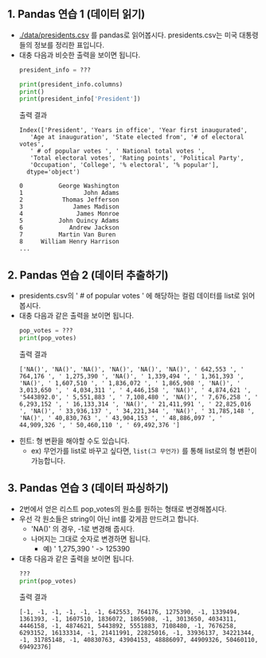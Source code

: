 ## 1. Pandas 연습 1 (데이터 읽기)
- [./data/presidents.csv](./data/presidents.csv) 를 pandas로 읽어봅시다. presidents.csv는 미국 대통령들의 정보를 정리한 표입니다.
- 대충 다음과 비슷한 출력을 보이면 됩니다.
    ```python
    president_info = ???

    print(president_info.columns)
    print()
    print(president_info['President'])
    ```
    출력 결과
    ```
    Index(['President', 'Years in office', 'Year first inaugurated',
       'Age at inauguration', 'State elected from', '# of electoral votes',
       ' # of popular votes ', ' National total votes ',
       'Total electoral votes', 'Rating points', 'Political Party',
       'Occupation', 'College', '% electoral', '% popular'],
      dtype='object')

    0          George Washington
    1                 John Adams
    2           Thomas Jefferson
    3              James Madison
    4               James Monroe
    5          John Quincy Adams
    6             Andrew Jackson
    7          Martin Van Buren
    8     William Henry Harrison
    ...
    ```

## 2. Pandas 연습 2 (데이터 추출하기)
- presidents.csv의 ' # of popular votes ' 에 해당하는 컬럼 데이터를 list로 읽어봅시다.
- 대충 다음과 같은 출력을 보이면 됩니다.
    ```python
    pop_votes = ???
    print(pop_votes)
    ```
    출력 결과
    ```
    ['NA()', 'NA()', 'NA()', 'NA()', 'NA()', 'NA()', ' 642,553 ', ' 764,176 ', ' 1,275,390 ', 'NA()', ' 1,339,494 ', ' 1,361,393 ', 'NA()', ' 1,607,510 ', ' 1,836,072 ', ' 1,865,908 ', 'NA()', ' 3,013,650 ', ' 4,034,311 ', ' 4,446,158 ', 'NA()', ' 4,874,621 ', '5443892.0', ' 5,551,883 ', ' 7,108,480 ', 'NA()', ' 7,676,258 ', ' 6,293,152 ', ' 16,133,314 ', 'NA()', ' 21,411,991 ', ' 22,825,016 ', 'NA()', ' 33,936,137 ', ' 34,221,344 ', 'NA()', ' 31,785,148 ', 'NA()', ' 40,830,763 ', ' 43,904,153 ', ' 48,886,097 ', ' 44,909,326 ', ' 50,460,110 ', ' 69,492,376 ']
    ```
- 힌트: 형 변환을 해야할 수도 있습니다. 
    - ex) 무언가를 list로 바꾸고 싶다면, `list(그 무언가)` 를 통해 list로의 형 변환이 가능합니다.

## 3. Pandas 연습 3 (데이터 파싱하기)
- 2번에서 얻은 리스트 pop_votes의 원소를 원하는 형태로 변경해봅시다.
- 우선 각 원소들은 string이 아닌 int를 갖게끔 만드려고 합니다.
    - 'NA()' 의 경우, -1로 변경해 줍시다.
    - 나머지는 그대로 숫자로 변경하면 됩니다.
        - 예) ' 1,275,390 ' -> 125390
- 대충 다음과 같은 출력을 보이면 됩니다.
    ```python
    ???
    print(pop_votes)
    ```
    출력 결과
    ```
    [-1, -1, -1, -1, -1, -1, 642553, 764176, 1275390, -1, 1339494, 1361393, -1, 1607510, 1836072, 1865908, -1, 3013650, 4034311, 4446158, -1, 4874621, 5443892, 5551883, 7108480, -1, 7676258, 6293152, 16133314, -1, 21411991, 22825016, -1, 33936137, 34221344, -1, 31785148, -1, 40830763, 43904153, 48886097, 44909326, 50460110, 69492376]
    ```